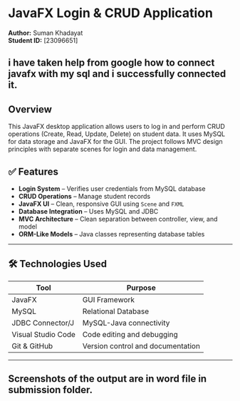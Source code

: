 # JavaFX Login & CRUD Application

**Author:** Suman Khadayat  
**Student ID:** [23096651]  

## i have taken help from google  how to connect javafx with my sql and i successfully connected it.

##  Overview

This JavaFX desktop application allows users to log in and perform CRUD operations (Create, Read, Update, Delete) on student data. It uses MySQL for data storage and JavaFX for the GUI. The project follows MVC design principles with separate scenes for login and data management.




## ✅ Features

- **Login System** – Verifies user credentials from MySQL database  
- **CRUD Operations** – Manage student records  
- **JavaFX UI** – Clean, responsive GUI using `Scene` and `FXML`  
- **Database Integration** – Uses MySQL and JDBC  
- **MVC Architecture** – Clean separation between controller, view, and model  
- **ORM-Like Models** – Java classes representing database tables  

---

## 🛠️ Technologies Used

| Tool               | Purpose                         |
|--------------------|---------------------------------|
| JavaFX             | GUI Framework                   |
| MySQL              | Relational Database             |
| JDBC Connector/J   | MySQL-Java connectivity         |
| Visual Studio Code | Code editing and debugging      |
| Git & GitHub       | Version control and documentation|

---

## Screenshots of the output are in word file in submission folder.
